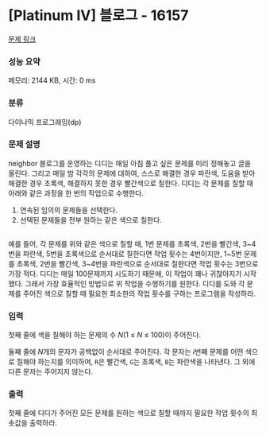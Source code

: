 # [Platinum IV] 블로그 - 16157 

[문제 링크](https://www.acmicpc.net/problem/16157) 

### 성능 요약

메모리: 2144 KB, 시간: 0 ms

### 분류

다이나믹 프로그래밍(dp)

### 문제 설명

<p>neighbor 블로그를 운영하는 디디는 매일 아침 풀고 싶은 문제를 미리 정해놓고 글을 올린다. 그리고 매일 밤 각각의 문제에 대하여, 스스로 해결한 경우 파란색, 도움을 받아 해결한 경우 초록색, 해결하지 못한 경우 빨간색으로 칠한다. 디디는 각 문제를 칠할 때 아래와 같은 과정을 한 번의 작업으로 수행한다.</p>

<ol>
	<li>연속된 임의의 문제들을 선택한다.</li>
	<li>선택된 문제들을 전부 원하는 같은 색으로 칠한다.</li>
</ol>

<p style="text-align: center;"><img alt="" src="https://upload.acmicpc.net/8f502386-12e2-4f68-b353-93b66aa13dff/-/preview/"></p>

<p>예를 들어, 각 문제를 위와 같은 색으로 칠할 때, 1번 문제를 초록색, 2번을 빨간색, 3~4번을 파란색, 5번을 초록색으로 순서대로 칠한다면 작업 횟수는 4번이지만, 1~5번 문제를 초록색, 2번을 빨간색, 3~4번을 파란색으로 순서대로 칠한다면 작업 횟수는 3번으로 가장 적다. 디디는 매일 100문제까지 시도하기 때문에, 이 작업이 꽤나 귀찮아지기 시작했다. 그래서 가장 효율적인 방법으로 위 작업을 수행하기를 원한다. 디디를 도와 각 문제를 주어진 색으로 칠할 때 필요한 최소한의 작업 횟수를 구하는 프로그램을 작성하라.</p>

### 입력 

 <p>첫째 줄에 색을 칠해야 하는 문제의 수 <em>N</em>(1 ≤ <em>N</em> ≤ 100)이 주어진다.</p>

<p>둘째 줄에 <em>N</em>개의 문자가 공백없이 순서대로 주어진다. 각 문자는 <em>i</em>번째 문제를 어떤 색으로 칠해야 하는지를 의미하며, <code>R</code>은 빨간색, <code>G</code>는 초록색, <code>B</code>는 파란색을 나타낸다. 그 외에 다른 문자는 주어지지 않는다.</p>

### 출력 

 <p>첫째 줄에 디디가 주어진 모든 문제를 원하는 색으로 칠할 때까지 필요한 작업 횟수의 최솟값을 출력하라.</p>

